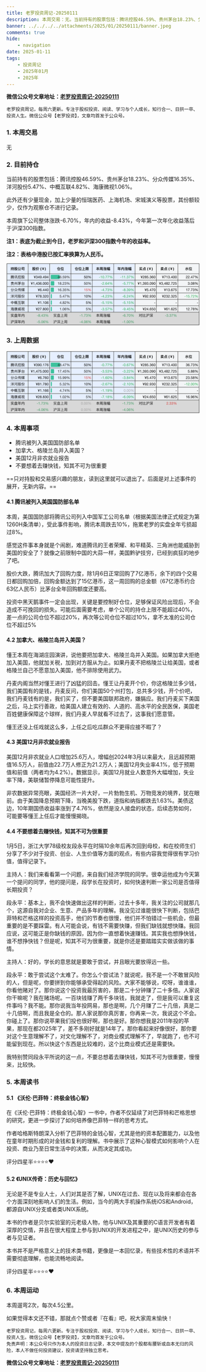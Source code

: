 ```yaml
---
title: 老罗投资周记-20250111
description: 本周交易：无。当前持有的股票包括：腾讯控股46.59%、贵州茅台18.23%、分众传媒16.35%、洋河股份5.47%、中概互联4.82%、海康微视1.06%。此外还有少量现金，加上少量的恒瑞医药、上海机场、宋城演义等股票，其份额较少，仅作为观察仓不进行记录。本周旗下公司整体涨跌-6.70%，年内的收益-8.43%，今年第一次年化收益落后于沪深300指数。
banner: ../../../../attachments/2025/01/20250111/banner.jpeg
comments: true
hide:
    - navigation
date: 2025-01-11
tags:
    - 投资周记
    - 2025年01月
    - 2025年
---
```


__微信公众号文章地址：[老罗投资周记-20250111](https://mp.weixin.qq.com/s/VjB8xplfSK6bPimC_7sSfg)__

```
老罗投资周记，每周六更新。专注于股权投资、阅读、学习与个人成长，知行合一、日拱一卒、投资人生。微信公众号【老罗投资】，文章均首发于公众号。
```

### 1. 本周交易

无

### 2. 目前持仓

当前持有的股票包括：腾讯控股46.59%、贵州茅台18.23%、分众传媒16.35%、洋河股份5.47%、中概互联4.82%、海康微视1.06%。

此外还有少量现金，加上少量的恒瑞医药、上海机场、宋城演义等股票，其份额较少，仅作为观察仓不进行记录。

本周旗下公司整体涨跌<span class="green">-6.70%</span>，年内的收益<span class="green">-8.43%</span>，今年第一次年化收益落后于沪深300指数。

**注1：表底为截止到今日，老罗和沪深300指数今年的收益率。**

**注2：表格中港股已按汇率换算为人民币。**

![目前持仓](../../../attachments/2025/01/20250111/1.jpg)

### 3. 上周数据

![上周数据](../../../attachments/2025/01/20250111/2.jpg)

### 4. 本周事项

+ 腾讯被列入美国国防部名单
+ 加拿大、格陵兰岛并入美国？
+ 美国12月非农就业报告
+ 不要想着去赚快钱，知其不可为很重要

==只对持股和交易感兴趣的朋友，读到这里就可以退出了。后面是对上述事件的展开，无新内容。==

#### 4.1 腾讯被列入美国国防部名单

本周，美国国防部将腾讯公司列入中国军工公司名单（根据美国法律正式规定为第1260H条清单），受此事件影响，腾讯本周跌去10%，拖累老罗的实盘全年亏损超过8%。

感觉这件事本身就是个闹剧，难道腾讯的王者荣耀、和平精英、三角洲也能威胁到美国的安全了？就像之前限制中国的大蒜一样，美国黔驴技穷，已经到疯狂的地步了吧。

股价大跌，腾讯加大了回购力度，除1月6日正常回购了7亿港币，余下的四个交易日都回购加倍，回购金额达到了15亿港币，这一周回购的总金额（67亿港币约合63亿人民币）比茅台全年回购额度还要高。

投资中黑天鹅事件一定会出现，关键是要控制好仓位，足够保证风险出现后，不会造成不可挽回的损失。可能后面需要考虑，单个公司的持仓上限不能超过40%，差一点的公司仓位不超过20%，再次等公司仓位不超过10%，拿不太准的公司仓位不超过5%

#### 4.2 加拿大、格陵兰岛并入美国？

懂王本周在海湖庄园演讲，说他要把加拿大、格陵兰岛并入美国。如果加拿大拒绝加入美国，他就加关税，加到对方服从为止。如果丹麦不把格陵兰让给美国，或者格陵兰自己不愿意加入美国，他不排除使用武力。

丹麦内阁当然对懂王进行了凶猛的回击。懂王让丹麦开个价，你这格陵兰多少钱，我们美国有的是钱，丹麦反问，你们美国50个州打包，总共多少钱，开个价吧，我们丹麦钱有的是，我们买了，但不要美国联邦政府，嫌膈应。我们丹麦买下美国之后，马上实行善政，给美国人建立有效的、人道的、高水平的全民医保，美国老百姓健康保障这个球样，我们丹麦人早就看不过去了，这事我们愿意管。

懂王还没上任戏就这么多，上任之后吃瓜群众不更得应接不暇了？

#### 4.3 美国12月非农就业报告

美国12月非农就业人口增加25.6万人，增幅创2024年3月以来最大，且远超预期值16.5万人，前值由22.7万人修正为21.2万人；美国12月失业率4.1%，低于预期值和前值（两者均为4.2%）。数据显示，美国12月就业人数意外大幅增加，失业率下降，美联储暂停降息可能性提升。

非农数据异常亮眼，美国经济一片大好，一片勃勃生机、万物竞发的境界，犹在眼前。由于美国降息预期下降，当晚美股下跌，道指和纳指都跌去1.63%。美债这边，10年期国债收益率涨到了4.76%，依然是没人接盘的状态，后续态势如何，可能要等懂王上任后才能慢慢揭晓。

#### 4.4 不要想着去赚快钱，知其不可为很重要

1月5日，浙江大学78级校友段永平在时隔10余年后再次回到母校，和在校师生们分享了不少对于投资、创业、人生价值等方面的观点，有些内容我觉得很有学习价值，值得记录下。

主持人：我们来看看第一个问题，来自我们经济学院的同学。很幸运他成为今天第一个提问的同学，他的提问是，段学长在投资时，如何快速判断一家公司是否值得长期投资？

段永平：基本上，我不会快速做出这样的判断，过去十多年，我关注的公司就那几个，这源自我对企业、生意、产品多年的理解。我没见过谁能很快下判断，包括巴菲特和芒格这样的投资高手，他们的节奏也很慢，他们并不怕错过一些机会，但最重要的是不要踩雷。有人可能会说，有钱不需要快赚，但我们缺钱就想快赚。我回应说，这可能正是你缺钱的原因，因为你一直想着快速赚钱。其实我也想挣快钱，谁不想挣快钱？但是呢，知其不可为很重要，就是你还是要踏踏实实做该做的事情。

主持人：好的，学长的意思就是要敢于尝试，并且眼光要放得远一些。

段永平：敢于尝试这个太难了。你怎么个尝试法？就说呢，我不是一个不敢冒风险的人，但是呢，你要拼到你能够承受得起的风险。大家不能够说，哎呀，谁谁谁，你看他赌对了。那你说这个投资我最厉害的，那是二十分钟赚了二十多倍。人家说你干嘛呢？我在赌场呢。一百块钱赚了两千多块钱，我就走了，但是我可以重复这件事吗？我不能。那你说我当年投网易，那也是啊，几个月赚了二十几倍，真是二十几倍啊，而且我是全仓的。那人家说那你真厉害，你再来一次，我说这个不会。你碰上了。那你说苹果我们投也很好啊，那也是好。那你想我是2011年投的苹果，那现在都2025年了，差不多刚好就是14年了。那你看起来好像很好，那你要对这个生意理解不了，对文化理解不了，对商业模式理解不了，早就跑了，也不可能留到现在。所以快这个东西是比较难的，这个比商业模式还是需要快。

我特别赞同段永平所说的这一点，不要总想着去赚快钱，知其不可为很重要，慢慢来，比较快。

### 5. 本周读书

#### 5.1 《沃伦·巴菲特：终极金钱心智》

在《沃伦·巴菲特：终极金钱心智》一书中，作者不仅延续了对巴菲特和芒格思想的研究，更进一步探讨了如何培养像巴菲特一样的思考方式。

作者哈格斯特朗深入分析了巴菲特的金钱心智，尤其是他的资本配置能力，以及他在童年时期形成的对金钱和复利的理解。书中展示了这种心智模式如何影响个人在投资、商业乃至日常生活中的决策，从而决定其成功。

评分四星半⭐️⭐️⭐️⭐️❤️

#### 5.2 《UNIX传奇：历史与回忆》

无论是不是专业人士，人们对其是否了解，UNIX在过去、现在以及将来都会在各个方面深刻地影响人们的生活。例如，当今的两大手机操作系统iOS和Android，都源自UNIX分支或者类UNIX系统。

本书的作者是贝尔实验室的元老级人物，他与UNIX及其重要的C语言开发者有着深厚的交情，并且在很大程度上参与到UNIX的开发进程之中，是UNIX历史的参与者与见证者。

本书并不是严格意义上的技术类书籍，更像是一本回忆录，有些技术性的术语并不需要彻底理解，也能流畅地阅读。

评分四星半⭐️⭐️⭐️⭐️❤️

### 6. 本周运动

本周遛弯2次，每次4.5公里。

如果觉得本文还不错，那就点个赞或者『在看』吧，祝大家周末愉快！

```
老罗投资周记，每周六更新。专注于股权投资、阅读、学习与个人成长，知行合一、日拱一卒、投资人生。微信公众号【老罗投资】，文章均首发于公众号。
免责声明：本公众号只作为本人的投资日志记录，本文中提及的个股都有腰斩或血本无归的风险，本人不做任何投资建议，投资请坚持独立思考。
```

__微信公众号文章地址：[老罗投资周记-20250111](https://mp.weixin.qq.com/s/VjB8xplfSK6bPimC_7sSfg)__